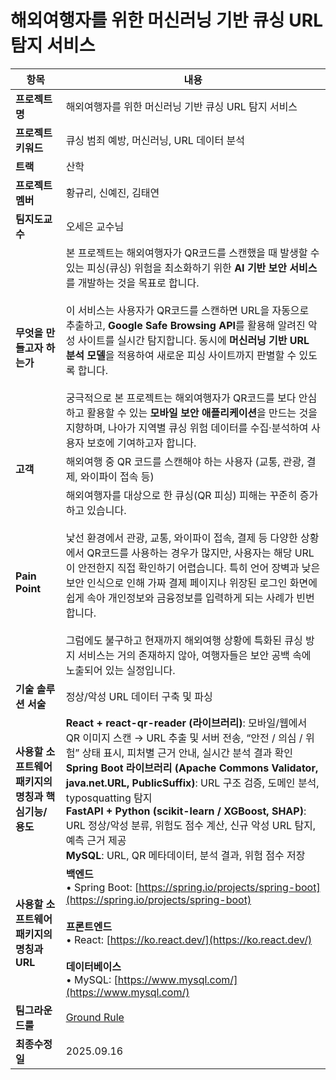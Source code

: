 # 해외여행자를 위한 머신러닝 기반 큐싱 URL 탐지 서비스

| **항목** | **내용** |
| --- | --- |
| **프로젝트명** | 해외여행자를 위한 머신러닝 기반 큐싱 URL 탐지 서비스 |
| **프로젝트 키워드** | 큐싱 범죄 예방, 머신러닝, URL 데이터 분석 |
| **트랙** | 산학 |
| **프로젝트 멤버** | 황규리, 신예진, 김태연 |
| **팀지도교수** | 오세은 교수님 |
| **무엇을 만들고자 하는가** | 본 프로젝트는 해외여행자가 QR코드를 스캔했을 때 발생할 수 있는 피싱(큐싱) 위험을 최소화하기 위한 **AI 기반 보안 서비스**를 개발하는 것을 목표로 합니다.<br><br>이 서비스는 사용자가 QR코드를 스캔하면 URL을 자동으로 추출하고, **Google Safe Browsing API**를 활용해 알려진 악성 사이트를 실시간 탐지합니다. 동시에 **머신러닝 기반 URL 분석 모델**을 적용하여 새로운 피싱 사이트까지 판별할 수 있도록 합니다.<br><br>궁극적으로 본 프로젝트는 해외여행자가 QR코드를 보다 안심하고 활용할 수 있는 **모바일 보안 애플리케이션**을 만드는 것을 지향하며, 나아가 지역별 큐싱 위험 데이터를 수집·분석하여 사용자 보호에 기여하고자 합니다. |
| **고객** | 해외여행 중 QR 코드를 스캔해야 하는 사용자 (교통, 관광, 결제, 와이파이 접속 등) |
| **Pain Point** | 해외여행자를 대상으로 한 큐싱(QR 피싱) 피해는 꾸준히 증가하고 있습니다.<br><br>낯선 환경에서 관광, 교통, 와이파이 접속, 결제 등 다양한 상황에서 QR코드를 사용하는 경우가 많지만, 사용자는 해당 URL이 안전한지 직접 확인하기 어렵습니다. 특히 언어 장벽과 낮은 보안 인식으로 인해 가짜 결제 페이지나 위장된 로그인 화면에 쉽게 속아 개인정보와 금융정보를 입력하게 되는 사례가 빈번합니다.<br><br>그럼에도 불구하고 현재까지 해외여행 상황에 특화된 큐싱 방지 서비스는 거의 존재하지 않아, 여행자들은 보안 공백 속에 노출되어 있는 실정입니다. |
| **기술 솔루션 서술** | 정상/악성 URL 데이터 구축 및 파싱 |
| **사용할 소프트웨어 패키지의 명칭과 핵심기능/용도** | **React + react-qr-reader (라이브러리)**: 모바일/웹에서 QR 이미지 스캔 → URL 추출 및 서버 전송, “안전 / 의심 / 위험” 상태 표시, 피처별 근거 안내, 실시간 분석 결과 확인 <br> **Spring Boot 라이브러리 (Apache Commons Validator, java.net.URL, PublicSuffix)**: URL 구조 검증, 도메인 분석, typosquatting 탐지 <br> **FastAPI + Python (scikit-learn / XGBoost, SHAP)**: URL 정상/악성 분류, 위험도 점수 계산, 신규 악성 URL 탐지, 예측 근거 제공 <br> **MySQL**: URL, QR 메타데이터, 분석 결과, 위험 점수 저장 |
| **사용할 소프트웨어 패키지의 명칭과 URL** | **백엔드** <br>• Spring Boot: [https://spring.io/projects/spring-boot](https://spring.io/projects/spring-boot) <br><br> **프론트엔드** <br>• React: [https://ko.react.dev/](https://ko.react.dev/) <br><br> **데이터베이스** <br>• MySQL: [https://www.mysql.com/](https://www.mysql.com/) |
| **팀그라운드룰** | [Ground Rule](https://github.com/Capstone-CanDo/CanDo/blob/main/GroundRule.MD) |
| **최종수정일** | 2025.09.16 |
